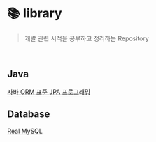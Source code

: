 # 📚 library

> 개발 관련 서적을 공부하고 정리하는 Repository

<br/>

## Java

[자바 ORM 표준 JPA 프로그래밍](./자바-ORM-표준-JPA-프로그래밍)



## Database

[Real MySQL](./Real-MySQL)

